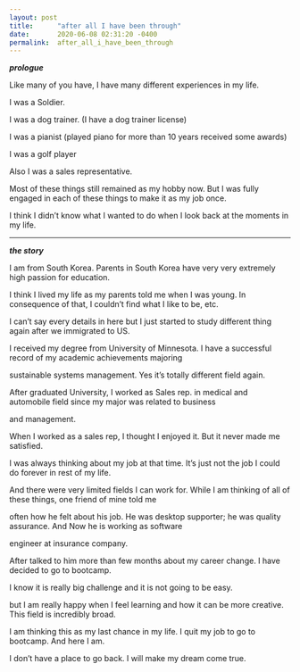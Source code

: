 ```yaml
---
layout: post
title:      "after all I have been through"
date:       2020-06-08 02:31:20 -0400
permalink:  after_all_i_have_been_through
---
```




***prologue***

Like many of you have, I have many different experiences in my life.

I was a Soldier.

I was a dog trainer. (I have a dog trainer license)

I was a pianist (played piano for more than 10 years received some awards)

I was a golf player

Also I was a sales representative.

Most of these things still remained as my hobby now. But I was fully engaged in each of these things to make it as my job once.

I think I didn’t know what I wanted to do when I look back at the moments in my life.


----------------------------------------------------------------------------------------------------------------------------------------

***the story***

I am from South Korea. Parents in South Korea have very very extremely high passion for education. 

I think I lived my life as my parents told me when I was young. In consequence of that, I couldn’t find what I like to be, etc. 


I can’t say every details in here but I just started to study different thing again after we immigrated to US.

I received my degree from University of Minnesota. I have a successful record of my academic achievements majoring 

sustainable systems management.  Yes it’s totally different field again.

After graduated University, I worked as Sales rep. in medical and automobile field since my major was related to business 

and management.

When I worked as a sales rep, I thought I enjoyed it. But it never made me satisfied.  

I was always thinking about my job  at that time.  It’s just not the job I could do forever in rest of my life. 

And there were very limited fields I can work for.  While I am thinking of all of these things, one friend of mine told me 

often how he felt about his job. He was desktop supporter; he was quality assurance.  And Now he is working as software 

engineer at insurance company.

After talked to him more than few months about my career change.  I have decided to go to bootcamp. 

I know it is really big challenge and it is not going to be easy. 

but I am really happy when I feel learning and how it can be more creative. This field is incredibly broad. 

I am thinking this as my last chance in my life. I quit my job to go to bootcamp. And here I am.

I don’t have a place to go back. I will make my dream come true.



